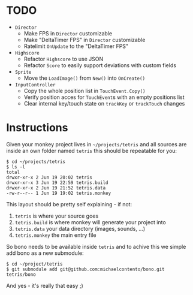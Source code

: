 # TODO

* `Director`
  * Make FPS in `Director` customizable
  * Make "DeltaTimer FPS" in `Director` customizable
  * Ratelimit `OnUpdate` to the "DeltaTimer FPS"
* `Highscore`
  * Refactor `Highscore` to use JSON
  * Refactor `Score` to easily support deviations with custom fields
* `Sprite`
  * Move the `LoadImage()` from `New()` into `OnCreate()`
* `InputController`
  * Copy the whole position list in `TouchEvent.Copy()`
  * Verify position acces for `TouchEvent`s with an empty positions list
  * Clear internal key/touch state on `trackKey` or `trackTouch` changes

# Instructions

Given your monkey project lives in `~/projects/tetris` and all sources are
inside an own folder named `tetris` this should be repeatable for you:

    $ cd ~/projects/tetris
    $ ls -l
    total
    drwxr-xr-x 2 Jun 19 20:02 tetris
    drwxr-xr-x 3 Jun 19 22:59 tetris.build
    drwxr-xr-x 2 Jun 19 21:52 tetris.data
    -rw-r--r-- 1 Jun 19 19:02 tetris.monkey

This layout should be pretty self explaining - if not:

1. `tetris` is where your source goes
1. `tetris.build` is where monkey will generate your project into
1. `tetris.data` your data directory (images, sounds, ...)
1. `tetris.monkey` the main entry file

So bono needs to be available inside `tetris` and to achive this we simple add
bono as a new submodule:

    $ cd ~/project/tetris
    $ git submodule add git@github.com:michaelcontento/bono.git tetris/bono

And yes - it's really that easy ;)
